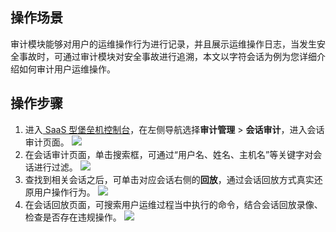 
## 操作场景
审计模块能够对用户的运维操作行为进行记录，并且展示运维操作日志，当发生安全事故时，可通过审计模块对安全事故进行追溯，本文以字符会话为例为您详细介绍如何审计用户运维操作。

## 操作步骤
1. 进入[ SaaS 型堡垒机控制台](https://console.cloud.tencent.com/bh)，在左侧导航选择**审计管理** > **会话审计**，进入会话审计页面。
![](https://main.qcloudimg.com/raw/f81333f7d834a969d5ad88bc79365c9c.png)
2. 在会话审计页面，单击搜索框，可通过“用户名、姓名、主机名”等关键字对会话进行过滤。
![](https://main.qcloudimg.com/raw/5f3c0f4777ae0057ca78cbd32095fbdf.png)
3. 查找到相关会话之后，可单击对应会话右侧的**回放**，通过会话回放方式真实还原用户操作行为。
![](https://main.qcloudimg.com/raw/0f89fbfe293bbcbebf4e223312bdd948.png)
4. 在会话回放页面，可搜索用户运维过程当中执行的命令，结合会话回放录像、检查是否存在违规操作。
![](https://main.qcloudimg.com/raw/70b5dcabd3a7fd1048ea45abb4640a14.png)
